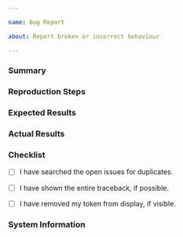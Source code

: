 ```yaml
---

name: Bug Report

about: Report broken or incorrect behaviour

---
```


### Summary

<!-- A summary of your bug report -->

### Reproduction Steps

<!-- What you did to make it happen. Ideally there should be a short code snippet in this section to help reproduce the bug. -->

### Expected Results

<!-- What you expected to happen -->

### Actual Results

<!-- What actually happened. If there is a traceback, please show the entire thing. -->

### Checklist

<!-- Put an x inside [ ] to check it, like so: [x] -->

- [ ] I have searched the open issues for duplicates.

- [ ] I have shown the entire traceback, if possible.

- [ ] I have removed my token from display, if visible.

### System Information

<!-- Run `python -m discord -v` and paste this information below. -->

<!-- This command is available in v1.1.0 or higher. If you are unable to run this command, paste basic info (ie. Python version, library version, and your operating system -->

 
